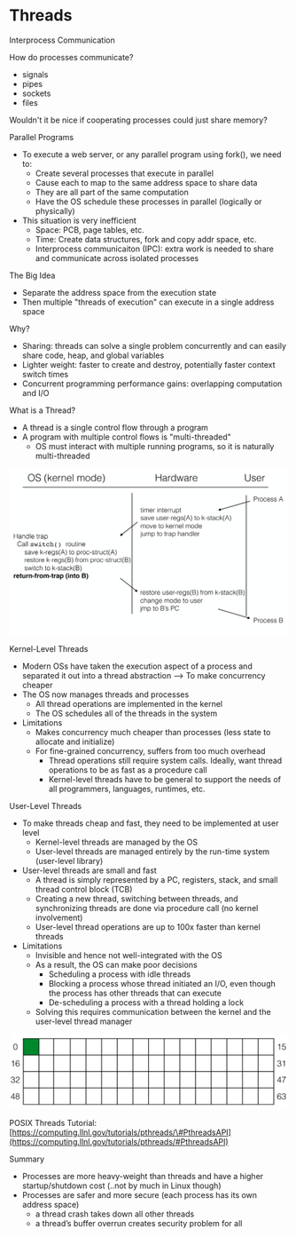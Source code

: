 # Threads

Interprocess Communication

How do processes communicate?

* signals
* pipes
* sockets
* files

Wouldn't it be nice if cooperating processes could just share memory?

Parallel Programs

* To execute a web server, or any parallel program using fork\(\), we need to:
  * Create several processes that execute in parallel
  * Cause each to map to the same address space to share data
  * They are all part of the same computation
  * Have the OS schedule these processes in parallel \(logically or physically\)
* This situation is very inefficient
  * Space: PCB, page tables, etc.
  * Time: Create data structures, fork and copy addr space, etc.
  * Interprocess communicaiton \(IPC\): extra work is needed to share and communicate across isolated processes

The Big Idea

* Separate the address space from the execution state
* Then multiple "threads of execution" can execute in a single address space

Why?

* Sharing: threads can solve a single problem concurrently and can easily share code, heap, and global variables
* Lighter weight: faster to create and destroy, potentially faster context switch times
* Concurrent programming performance gains: overlapping computation and I/O

What is a Thread?

* A thread is a single control flow through a program
* A program with multiple control flows is "multi-threaded"
  * OS must interact with multiple running programs, so it is naturally multi-threaded

![Multi-Threaded Process Address Space](.gitbook/assets/image%20%2840%29.png)

Kernel-Level Threads

* Modern OSs have taken the execution aspect of a process and separated it out into a thread abstraction --&gt; To make concurrency cheaper
* The OS now manages threads and processes
  * All thread operations are implemented in the kernel
  * The OS schedules all of the threads in the system
* Limitations
  * Makes concurrency much cheaper than processes \(less state to allocate and initialize\)
  * For fine-grained concurrency, suffers from too much overhead
    * Thread operations still require system calls. Ideally, want thread operations to be as fast as a procedure call
    * Kernel-level threads have to be general to support the needs of all programmers, languages, runtimes, etc.

User-Level Threads

* To make threads cheap and fast, they need to be implemented at user level
  * Kernel-level threads are managed by the OS
  * User-level threads are managed entirely by the run-time system \(user-level library\)
* User-level threads are small and fast
  * A thread is simply represented by a PC, registers, stack, and small thread control block \(TCB\)
  * Creating a new thread, switching between threads, and synchronizing threads are done via procedure call \(no kernel involvement\)
  * User-level thread operations are up to 100x faster than kernel threads
* Limitations
  * Invisible and hence not well-integrated with the OS
  * As a result, the OS can make poor decisions
    * Scheduling a process with idle threads 
    * Blocking a process whose thread initiated an I/O, even though the process has other threads that can execute
    * De-scheduling a process with a thread holding a lock
  * Solving this requires communication between the kernel and the user-level thread manager

![](.gitbook/assets/image%20%289%29.png)

POSIX Threads Tutorial: [https://computing.llnl.gov/tutorials/pthreads/\#PthreadsAPI](https://computing.llnl.gov/tutorials/pthreads/#PthreadsAPI)

Summary

* Processes are more heavy-weight than threads and have a higher startup/shutdown cost  \(..not by much in Linux though\)
* Processes are safer and more secure \(each process has its own address space\)
  * a thread crash takes down all other threads
  * a thread’s buffer overrun creates security problem for all 


